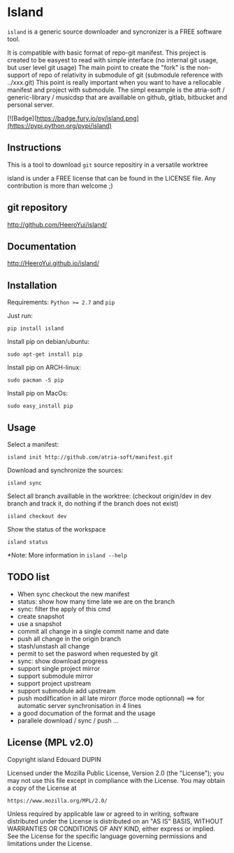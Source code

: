 Island
=======

`island` is a generic source downloader and syncronizer is a FREE software tool.

It is compatible with basic format of repo-git manifest. This project is created to be easyest to read with simple interface
(no internal git usage, but user level git usage) The main point to create the "fork" is the non-support of repo of relativity
in submodule of git (submodule reference with ../xxx.git) This point is really important when you want to have a rellocable
manifest and project with submodule. The simpl eexample is the atria-soft / generic-library / musicdsp that are availlable on
github, gitlab, bitbucket and personal server.


[![Badge](https://badge.fury.io/py/island.png](https://pypi.python.org/pypi/island)

Instructions
------------

This is a tool to download ```git``` source repositiry in a versatile worktree

island is under a FREE license that can be found in the LICENSE file.
Any contribution is more than welcome ;)

git repository
--------------

http://github.com/HeeroYui/island/

Documentation
-------------

http://HeeroYui.github.io/island/

Installation
------------

Requirements: ``Python >= 2.7`` and ``pip``

Just run:
```
pip install island
```

Install pip on debian/ubuntu:
```
sudo apt-get install pip
```

Install pip on ARCH-linux:
```
sudo pacman -S pip
```

Install pip on MacOs:
```
sudo easy_install pip
```

Usage
-----

Select a manifest:
```
island init http://github.com/atria-soft/manifest.git
```

Download and synchronize the sources:
```
island sync
```

Select all branch availlable in the worktree: (checkout origin/dev in dev branch and track it, do nothing if the branch does not exist)
```
island checkout dev
```

Show the status of the workspace
```
island status
```

*Note: More information in ```island --help```


TODO list
---------

  - When sync checkout the new manifest
  - status: show how many time late we are on the branch
  - sync: filter the apply of this cmd
  - create snapshot
  - use a snapshot
  - commit all change in a single commit name and date
  - push all change in the origin branch
  - stash/unstash all change
  - permit to set the pasword when requested by git
  - sync: show download progress
  - support single project mirror
  - support submodule mirror
  - support project upstream
  - support submodule add upstream
  - push modilfication in all late mirorr (force mode optionnal) ==> for automatic server synchronisation in 4 lines
  - a good documation of the format and the usage
  - parallele download / sync / push ...

License (MPL v2.0)
---------------------

Copyright island Edouard DUPIN

Licensed under the Mozilla Public License, Version 2.0 (the "License");
you may not use this file except in compliance with the License.
You may obtain a copy of the License at

    https://www.mozilla.org/MPL/2.0/

Unless required by applicable law or agreed to in writing, software
distributed under the License is distributed on an "AS IS" BASIS,
WITHOUT WARRANTIES OR CONDITIONS OF ANY KIND, either express or implied.
See the License for the specific language governing permissions and
limitations under the License.

